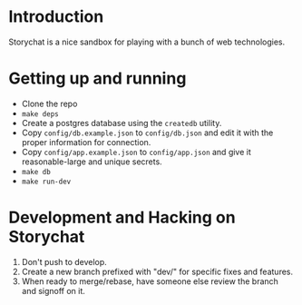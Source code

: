# Introduction

Storychat is a nice sandbox for playing with a bunch of web technologies.

# Getting up and running

* Clone the repo
* `make deps`
* Create a postgres database using the `createdb` utility.
* Copy `config/db.example.json` to `config/db.json` and edit it with the proper
  information for connection.
* Copy `config/app.example.json` to `config/app.json` and give it
  reasonable-large and unique secrets.
* `make db`
* `make run-dev`

# Development and Hacking on Storychat

1. Don't push to develop.
1. Create a new branch prefixed with "dev/" for specific fixes and features.
1. When ready to merge/rebase, have someone else review the branch and signoff on it.
